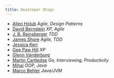 ```yaml
---
title: Developer Blogs
---
```


- [Allen Holub](https://holub.com/goodies/) *Agile, Design Patterns*
- [David Bernstein](https://tobeagile.com/blog/) *XP, Agile*
- [J. B. Rainsberger](https://thecodewhisperer.com/) *TDD*
- [James Shore](https://www.jamesshore.com/v2/best) *Agile, TDD*
- [Jessica Kerr](https://jessitron.com/blog/)
- [Gee Paw Hill](https://www.geepawhill.org/weekly/) *XP*
- [Glenn Vanderburg](https://vanderburg.org/blog/)
- [Martin Cartledge](https://www.martincartledge.io/) *Go, Interviewing, Productivity*
- [Mihai](https://amihaiemil.com/aboutme/about.html) *OOP, Java*
- [Marco Behler](https://www.marcobehler.com/) *Java/JVM*
